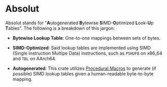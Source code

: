 # Absolut

Absolut stands for "**A**utogenerated **B**ytewise **S**IMD-**O**ptimized **L**ook-**U**p **T**ables".
The following is a breakdown of this jargon:

- **Bytewise Lookup Table**: One-to-one mappings between sets of bytes.

- **SIMD-Optimized**: Said lookup tables are implemented using SIMD (Single Instruction Multipe Data) 
  instructions, such as `PSHUFB` on x86_64 and `TBL` on AArch64.

- **Autogenerated**: This crate utilizes [Procedural Macros](https://doc.rust-lang.org/reference/procedural-macros.html) 
  to generate (if possible) SIMD lookup tables given a human-readable byte-to-byte mapping.